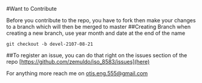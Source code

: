 #Want to Contribute

Before you contribute to the repo, you have to fork then make your changes to a branch which will then be merged to master
##Creating Branch
when creating a new branch, use year month and date at the end of the name
```
git checkout -b devel-2107-08-21

```

##To register an issue, you can do that right on the issues section of the repo [https://github.com/zemuldo/iso_8583/issues](here)

For anything more reach me on otis.eng.555@gmail.com
